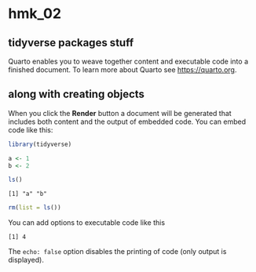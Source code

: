 hmk_02
================

## tidyverse packages stuff

Quarto enables you to weave together content and executable code into a
finished document. To learn more about Quarto see <https://quarto.org>.

## along with creating objects

When you click the **Render** button a document will be generated that
includes both content and the output of embedded code. You can embed
code like this:

``` r
library(tidyverse)

a <- 1
b <- 2

ls()
```

    [1] "a" "b"

``` r
rm(list = ls())
```

You can add options to executable code like this

    [1] 4

The `echo: false` option disables the printing of code (only output is
displayed).
